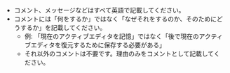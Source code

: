 - コメント、メッセージなどはすべて英語で記載してください。
- コメントには「何をするか」ではなく「なぜそれをするのか、そのためにどうするか」を記載してください。
  - 例: 「現在のアクティブエディタを記憶」ではなく「後で現在のアクティブエディタを復元するために保存する必要がある」
  - それ以外のコメントは不要です。理由のみをコメントとして記載してください。
